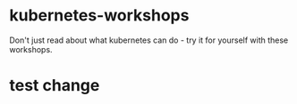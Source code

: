# kubernetes-workshops
Don't just read about what kubernetes can do - try it for yourself with these workshops.
# test change
